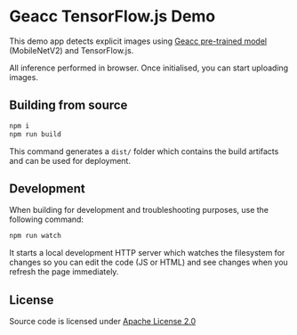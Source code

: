 # Geacc TensorFlow.js Demo

This demo app detects explicit images using [Geacc pre-trained model](https://github.com/purify-ai/geacc-models/) (MobileNetV2) and TensorFlow.js.

All inference performed in browser. Once initialised, you can start uploading images.

## Building from source

```sh
npm i
npm run build
```

This command generates a `dist/` folder which contains the build artifacts and can be used for deployment.

## Development

When building for development and troubleshooting purposes, use the following command:

```sh
npm run watch
```

It starts a local development HTTP server which watches the filesystem for changes so you can edit the code (JS or HTML) and see changes when you refresh the page immediately.

## License
Source code is licensed under [Apache License 2.0](LICENSE)
